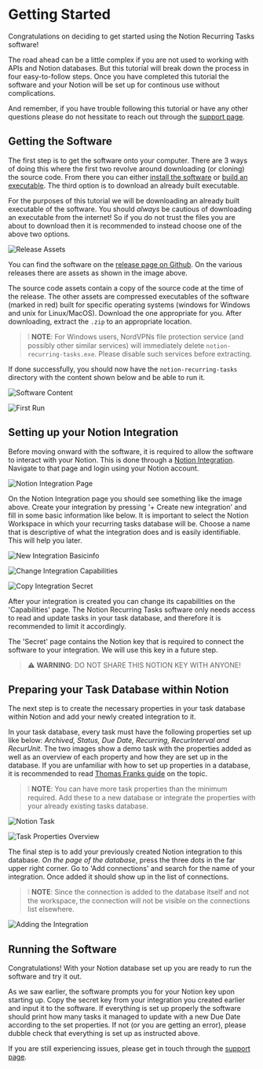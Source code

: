 # Getting Started

Congratulations on deciding to get started using the Notion Recurring Tasks software!

The road ahead can be a little complex if you are not used to working with APIs and Notion databases. But this tutorial will break down the process in four easy-to-follow steps. Once you have completed this tutorial the software and your Notion will be set up for continous use without complications.

And remember, if you have trouble following this tutorial or have any other questions please do not hessitate to reach out through the [support page](../index.md#support).

## Getting the Software

The first step is to get the software onto your computer. There are 3 ways of doing this where the first two revolve around downloading (or cloning) the source code. From there you can either [install the software](install-from-source.md) or [build an executable](build-from-source.md). The third option is to download an already built executable.

For the purposes of this tutorial we will be downloading an already built executable of the software. You should *always* be cautious of downloading an executable from the internet! So if you do not trust the files you are about to download then it is recommended to instead choose one of the above two options.

![Release Assets](../assets/img/getting-started-1.PNG)

You can find the software on the [release page on Github](https://github.com/Theeoi/notion-recurring-tasks/releases). On the various releases there are assets as shown in the image above.

The source code assets contain a copy of the source code at the time of the release. The other assets are compressed executables of the software (marked in red) built for specific operating systems (windows for Windows and unix for Linux/MacOS). Download the one appropriate for you. After downloading, extract the `.zip` to an appropriate location.

> :grey_exclamation: **NOTE**: For Windows users, NordVPNs file protection service (and possibly other similar services) will immediately delete `notion-recurring-tasks.exe`. Please disable such services before extracting.

If done successfully, you should now have the `notion-recurring-tasks` directory with the content shown below and be able to run it.

![Software Content](../assets/img/getting-started-2.PNG)

![First Run](../assets/img/getting-started-3.PNG)

## Setting up your Notion Integration

Before moving onward with the software, it is required to allow the software to interact with your Notion. This is done through a [Notion Integration](https://www.notion.so/my-integrations). Navigate to that page and login using your Notion account.

![Notion Integration Page](../assets/img/getting-started-4.PNG)

On the Notion Integration page you should see something like the image above. Create your integration by pressing '+ Create new integration' and fill in some basic information like below. It is important to select the Notion Workspace in which your recurring tasks database will be. Choose a name that is descriptive of what the integration does and is easily identifiable. This will help you later.

![New Integration Basicinfo](../assets/img/getting-started-5.PNG)

![Change Integration Capabilities](../assets/img/getting-started-6.PNG)

![Copy Integration Secret](../assets/img/getting-started-7.PNG)

After your integration is created you can change its capabilities on the 'Capabilities' page. The Notion Recurring Tasks software only needs access to read and update tasks in your task database, and therefore it is recommended to limit it accordingly.

The 'Secret' page contains the Notion key that is required to connect the software to your integration. We will use this key in a future step.

> :warning: **WARNING**: DO NOT SHARE THIS NOTION KEY WITH ANYONE!

## Preparing your Task Database within Notion

The next step is to create the necessary properties in your task database within Notion and add your newly created integration to it.

In your task database, every task must have the following properties set up like below: *Archived, Status, Due Date, Recurring, RecurInterval and RecurUnit*. The two images show a demo task with the properties added as well as an overview of each property and how they are set up in the database. If you are unfamiliar with how to set up properties in a database, it is recommended to read [Thomas Franks guide](https://thomasjfrank.com/notion-databases-the-ultimate-beginners-guide/#database-properties) on the topic.

> :grey_exclamation: **NOTE**: You can have more task properties than the minimum required. Add these to a new database or integrate the properties with your already existing tasks database.

![Notion Task](../assets/img/getting-started-8.PNG)

![Task Properties Overview](../assets/img/getting-started-9.PNG)

The final step is to add your previously created Notion integration to this database. *On the page of the database*, press the three dots in the far upper right corner. Go to 'Add connections' and search for the name of your integration. Once added it should show up in the list of connections.

> :grey_exclamation: **NOTE**: Since the connection is added to the database itself and not the workspace, the connection will not be visible on the connections list elsewhere.

![Adding the Integration](../assets/img/getting-started-10.PNG)

## Running the Software

Congratulations! With your Notion database set up you are ready to run the software and try it out.

As we saw earlier, the software prompts you for your Notion key upon starting up. Copy the secret key from your integration you created earlier and input it to the software. If everything is set up properly the software should print how many tasks it managed to update with a new Due Date according to the set properties. If not (or you are getting an error), please dubble check that everything is set up as instructed above.

If you are still experiencing issues, please get in touch through the [support page](../index.md#support).
